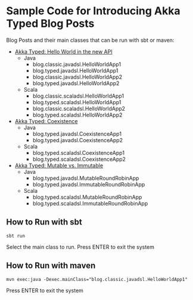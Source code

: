 # Sample Code for Introducing Akka Typed Blog Posts

Blog Posts and their main classes that can be run with sbt or maven:

* [Akka Typed: Hello World in the new API](http://blog.akka.io/typed/2017/05/05/typed-intro)
  * Java
    * blog.classic.javadsl.HelloWorldApp1
    * blog.typed.javadsl.HelloWorldApp1
    * blog.classic.javadsl.HelloWorldApp2
    * blog.typed.javadsl.HelloWorldApp2
  * Scala
    * blog.classic.scaladsl.HelloWorldApp1
    * blog.typed.scaladsl.HelloWorldApp1
    * blog.classic.scaladsl.HelloWorldApp2
    * blog.typed.scaladsl.HelloWorldApp2
* [Akka Typed: Coexistence](http://blog.akka.io/typed/2017/05/06/typed-coexistence)
  * Java
    * blog.typed.javadsl.CoexistenceApp1
    * blog.typed.javadsl.CoexistenceApp2
  * Scala
    * blog.typed.scaladsl.CoexistenceApp1
    * blog.typed.scaladsl.CoexistenceApp2
* [Akka Typed: Mutable vs. Immutable](http://blog.akka.io/typed/2017/05/08/typed-mutable-vs-immutable) 
  * Java
    * blog.typed.javadsl.MutableRoundRobinApp
    * blog.typed.javadsl.ImmutableRoundRobinApp
  * Scala
    * blog.typed.scaladsl.MutableRoundRobinApp
    * blog.typed.scaladsl.ImmutableRoundRobinApp

## How to Run with sbt

```
sbt run
```

Select the main class to run.
Press ENTER to exit the system

## How to Run with maven

```
mvn exec:java -Dexec.mainClass="blog.classic.javadsl.HelloWorldApp1"
```

Press ENTER to exit the system
 
